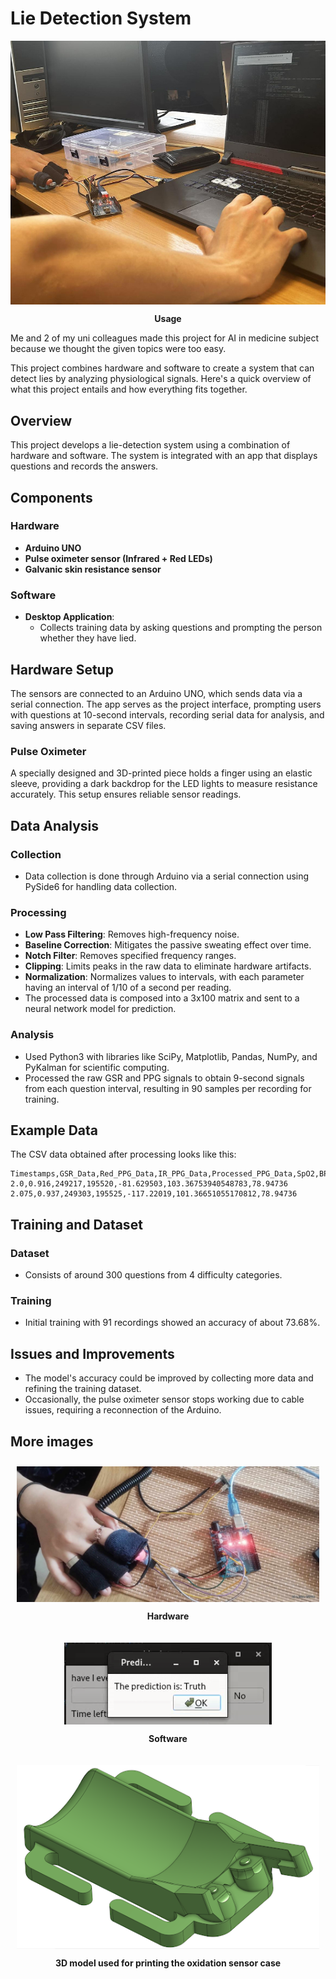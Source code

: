# Lie Detection System

<div style="text-align: center;">
  <img src="assets/training.jpg" alt="Placeholder Image" style="display: block; margin: 0 auto;" />
  <p><strong>Usage</strong></p>
</div>

Me and 2 of my uni colleagues made this project for AI in medicine subject because we thought the given topics were too easy. 

This project combines hardware and software to create a system that can detect lies by analyzing physiological signals. Here's a quick overview of what this project entails and how everything fits together.

## Overview

This project develops a lie-detection system using a combination of hardware and software. The system is integrated with an app that displays questions and records the answers.

## Components

### Hardware

- **Arduino UNO**
- **Pulse oximeter sensor (Infrared + Red LEDs)**
- **Galvanic skin resistance sensor**

### Software

- **Desktop Application**: 
  - Collects training data by asking questions and prompting the person whether they have lied.

## Hardware Setup

The sensors are connected to an Arduino UNO, which sends data via a serial connection. The app serves as the project interface, prompting users with questions at 10-second intervals, recording serial data for analysis, and saving answers in separate CSV files.

### Pulse Oximeter

A specially designed and 3D-printed piece holds a finger using an elastic sleeve, providing a dark backdrop for the LED lights to measure resistance accurately. This setup ensures reliable sensor readings.

## Data Analysis

### Collection

- Data collection is done through Arduino via a serial connection using PySide6 for handling data collection.

### Processing

- **Low Pass Filtering**: Removes high-frequency noise.
- **Baseline Correction**: Mitigates the passive sweating effect over time.
- **Notch Filter**: Removes specified frequency ranges.
- **Clipping**: Limits peaks in the raw data to eliminate hardware artifacts.
- **Normalization**: Normalizes values to intervals, with each parameter having an interval of 1/10 of a second per reading.
- The processed data is composed into a 3x100 matrix and sent to a neural network model for prediction.

### Analysis

- Used Python3 with libraries like SciPy, Matplotlib, Pandas, NumPy, and PyKalman for scientific computing.
- Processed the raw GSR and PPG signals to obtain 9-second signals from each question interval, resulting in 90 samples per recording for training.

## Example Data

The CSV data obtained after processing looks like this:

```
Timestamps,GSR_Data,Red_PPG_Data,IR_PPG_Data,Processed_PPG_Data,SpO2,BPM
2.0,0.916,249217,195520,-81.629503,103.36753940548783,78.94736
2.075,0.937,249303,195525,-117.22019,101.36651055170812,78.94736
```

## Training and Dataset

### Dataset

- Consists of around 300 questions from 4 difficulty categories.

### Training

- Initial training with 91 recordings showed an accuracy of about 73.68%.

## Issues and Improvements

- The model's accuracy could be improved by collecting more data and refining the training dataset.
- Occasionally, the pulse oximeter sensor stops working due to cable issues, requiring a reconnection of the Arduino.

## More images

<div style="text-align: center;">
  <div style="display: flex; flex-wrap: wrap; justify-content: center;">
    <div style="margin: 10px;">
      <img src="assets/hand.jpg" alt="Working system" style="display: block; margin: 0 auto;" />
      <p><strong>Hardware</strong></p>
    </div>
    <div style="margin: 10px;">
      <img src="assets/program.png" alt="Image 2" style="display: block; margin: 0 auto;" />
      <p><strong>Software</strong></p>
    </div>
    <div style="margin: 10px;">
      <img src="assets/3dmodel.png" alt="Image 3" style="display: block; margin: 0 auto;" />
      <p><strong>3D model used for printing the oxidation sensor case</strong></p>
    </div>
</div>
